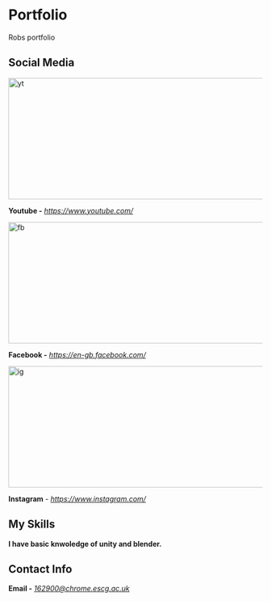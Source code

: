 # Portfolio
Robs portfolio


## Social Media
<img src="https://user-images.githubusercontent.com/59654263/71986712-d1e6d980-3224-11ea-9d3a-002f7f404d57.png" width="700" height="240" alt="yt">

**Youtube -** *https://www.youtube.com/*

<img src="https://user-images.githubusercontent.com/59654263/71987038-5d606a80-3225-11ea-8278-0929dcf3531e.png" width="700" height="240" alt="fb"> 

**Facebook -** *https://en-gb.facebook.com/*

<img src="https://user-images.githubusercontent.com/59654263/71987094-7406c180-3225-11ea-8bfb-61a7e4ac9baf.png" width="700" height="240" alt="ig"> 

**Instagram** - *https://www.instagram.com/*

## My Skills

**I have basic knwoledge of unity and blender.**

## Contact Info

**Email -** *162900@chrome.escg.ac.uk*
